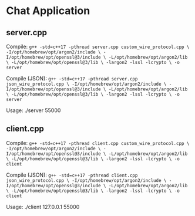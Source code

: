 # Chat Application

## server.cpp

Compile: `g++ -std=c++17 -pthread server.cpp custom_wire_protocol.cpp \
    -I/opt/homebrew/opt/argon2/include \
    -I/opt/homebrew/opt/openssl@3/include \
    -L/opt/homebrew/opt/argon2/lib \
    -L/opt/homebrew/opt/openssl@3/lib \
    -largon2 -lssl -lcrypto \
    -o server`

Compile (JSON): `g++ -std=c++17 -pthread server.cpp json_wire_protocol.cpp \
    -I/opt/homebrew/opt/argon2/include \
    -I/opt/homebrew/opt/openssl@3/include \
    -L/opt/homebrew/opt/argon2/lib \
    -L/opt/homebrew/opt/openssl@3/lib \
    -largon2 -lssl -lcrypto \
    -o server`

Usage: ./server 55000

## client.cpp

Compile: `g++ -std=c++17 -pthread client.cpp custom_wire_protocol.cpp \
    -I/opt/homebrew/opt/argon2/include \
    -I/opt/homebrew/opt/openssl@3/include \
    -L/opt/homebrew/opt/argon2/lib \
    -L/opt/homebrew/opt/openssl@3/lib \
    -largon2 -lssl -lcrypto \
    -o client`

Compile (JSON): `g++ -std=c++17 -pthread client.cpp json_wire_protocol.cpp \
    -I/opt/homebrew/opt/argon2/include \
    -I/opt/homebrew/opt/openssl@3/include \
    -L/opt/homebrew/opt/argon2/lib \
    -L/opt/homebrew/opt/openssl@3/lib \
    -largon2 -lssl -lcrypto \
    -o client`


Usage: ./client 127.0.0.1 55000
